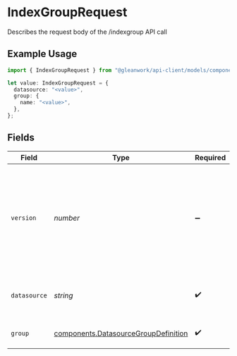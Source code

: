 # IndexGroupRequest

Describes the request body of the /indexgroup API call

## Example Usage

```typescript
import { IndexGroupRequest } from "@gleanwork/api-client/models/components";

let value: IndexGroupRequest = {
  datasource: "<value>",
  group: {
    name: "<value>",
  },
};
```

## Fields

| Field                                                                                                           | Type                                                                                                            | Required                                                                                                        | Description                                                                                                     |
| --------------------------------------------------------------------------------------------------------------- | --------------------------------------------------------------------------------------------------------------- | --------------------------------------------------------------------------------------------------------------- | --------------------------------------------------------------------------------------------------------------- |
| `version`                                                                                                       | *number*                                                                                                        | :heavy_minus_sign:                                                                                              | Version number for document for optimistic concurrency control. If absent or 0 then no version checks are done. |
| `datasource`                                                                                                    | *string*                                                                                                        | :heavy_check_mark:                                                                                              | The datasource for which the group is added                                                                     |
| `group`                                                                                                         | [components.DatasourceGroupDefinition](../../models/components/datasourcegroupdefinition.md)                    | :heavy_check_mark:                                                                                              | describes a group in the datasource                                                                             |